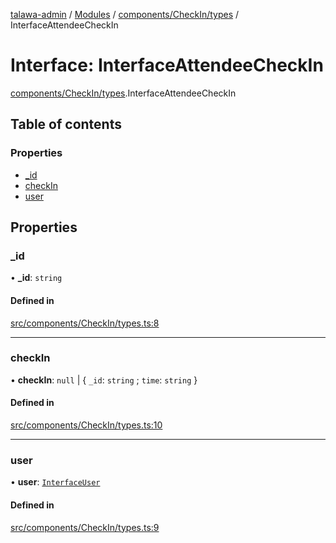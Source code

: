 [talawa-admin](../README.md) / [Modules](../modules.md) / [components/CheckIn/types](../modules/components_CheckIn_types.md) / InterfaceAttendeeCheckIn

# Interface: InterfaceAttendeeCheckIn

[components/CheckIn/types](../modules/components_CheckIn_types.md).InterfaceAttendeeCheckIn

## Table of contents

### Properties

- [\_id](components_CheckIn_types.InterfaceAttendeeCheckIn.md#_id)
- [checkIn](components_CheckIn_types.InterfaceAttendeeCheckIn.md#checkin)
- [user](components_CheckIn_types.InterfaceAttendeeCheckIn.md#user)

## Properties

### \_id

• **\_id**: `string`

#### Defined in

[src/components/CheckIn/types.ts:8](https://github.com/krishna619/talawa-admin/blob/63d4450/src/components/CheckIn/types.ts#L8)

___

### checkIn

• **checkIn**: ``null`` \| \{ `_id`: `string` ; `time`: `string`  \}

#### Defined in

[src/components/CheckIn/types.ts:10](https://github.com/krishna619/talawa-admin/blob/63d4450/src/components/CheckIn/types.ts#L10)

___

### user

• **user**: [`InterfaceUser`](components_CheckIn_types.InterfaceUser.md)

#### Defined in

[src/components/CheckIn/types.ts:9](https://github.com/krishna619/talawa-admin/blob/63d4450/src/components/CheckIn/types.ts#L9)
